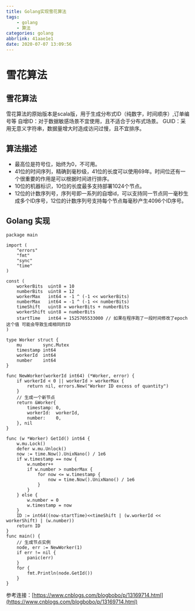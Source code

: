```yaml
---
title: Golang实现雪花算法
tags: 
    - golang
    - 算法
categories: golang
abbrlink: 41aae1e1
date: 2020-07-07 13:09:56
---
```


# 雪花算法

## 雪花算法

雪花算法的原始版本是scala版，用于生成分布式ID（纯数字，时间顺序）,订单编号等
    自增ID：对于数据敏感场景不宜使用，且不适合于分布式场景。 GUID：采用无意义字符串，数据量增大时造成访问过慢，且不宜排序。

## 算法描述
* 最高位是符号位，始终为0，不可用。
* 41位的时间序列，精确到毫秒级，41位的长度可以使用69年。时间位还有一个很重要的作用是可以根据时间进行排序。
* 10位的机器标识，10位的长度最多支持部署1024个节点。
* 12位的计数序列号，序列号即一系列的自增id，可以支持同一节点同一毫秒生成多个ID序号，12位的计数序列号支持每个节点每毫秒产生4096个ID序号。


## Golang 实现
```golang
package main

import (
    "errors"
    "fmt"
    "sync"
    "time"
)

const (
    workerBits  uint8 = 10
    numberBits  uint8 = 12
    workerMax   int64 = -1 ^ (-1 << workerBits)
    numberMax   int64 = -1 ^ (-1 << numberBits)
    timeShift   uint8 = workerBits + numberBits
    workerShift uint8 = numberBits
    startTime   int64 = 1525705533000 // 如果在程序跑了一段时间修改了epoch这个值 可能会导致生成相同的ID
)

type Worker struct {
    mu        sync.Mutex
    timestamp int64
    workerId  int64
    number    int64
}

func NewWorker(workerId int64) (*Worker, error) {
    if workerId < 0 || workerId > workerMax {
        return nil, errors.New("Worker ID excess of quantity")
    }
    // 生成一个新节点
    return &Worker{
        timestamp: 0,
        workerId:  workerId,
        number:    0,
    }, nil
}

func (w *Worker) GetId() int64 {
    w.mu.Lock()
    defer w.mu.Unlock()
    now := time.Now().UnixNano() / 1e6
    if w.timestamp == now {
        w.number++
        if w.number > numberMax {
            for now <= w.timestamp {
                now = time.Now().UnixNano() / 1e6
            }
        }
    } else {
        w.number = 0
        w.timestamp = now
    }
    ID := int64((now-startTime)<<timeShift | (w.workerId << workerShift) | (w.number))
    return ID
}
func main() {
    // 生成节点实例
    node, err := NewWorker(1)
    if err != nil {
        panic(err)
    }
    for {
        fmt.Println(node.GetId())
    }
}

```

参考连接：[https://www.cnblogs.com/blogbobo/p/13169714.html](https://www.cnblogs.com/blogbobo/p/13169714.html)
    

